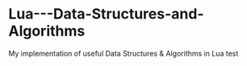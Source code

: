 # Lua---Data-Structures-and-Algorithms
My implementation of useful Data Structures &amp; Algorithms in Lua
test